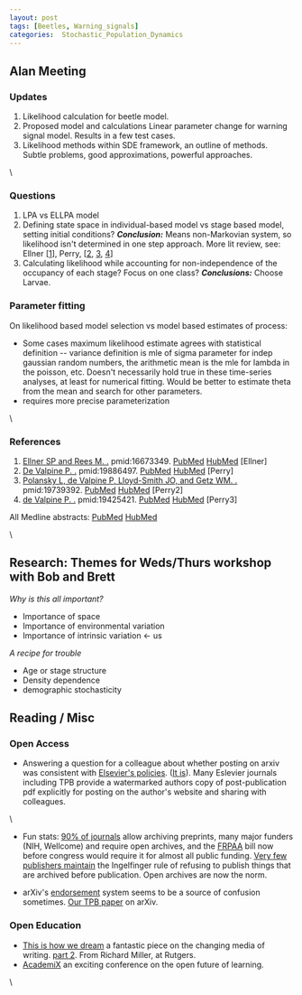```yaml
---
layout: post
tags: [Beetles, Warning_signals]
categories:  Stochastic_Population_Dynamics
---
```






 





Alan Meeting
------------

### Updates

1.  Likelihood calculation for beetle model.
2.  Proposed model and calculations Linear parameter change for warning
    signal model. Results in a few test cases.
3.  Likelihood methods within SDE framework, an outline of methods.
    Subtle problems, good approximations, powerful approaches.

\

### Questions

1.  LPA vs ELLPA model
2.  Defining state space in individual-based model vs stage based model,
    setting initial conditions? ***Conclusion:*** Means non-Markovian
    system, so likelihood isn't determined in one step approach. More
    lit review, see: Ellner [[1](#bibkey_Ellner)], Perry,
    [[2](#bibkey_Perry), [3](#bibkey_Perry2), [4](#bibkey_Perry3)]
3.  Calculating likelihood while accounting for non-independence of the
    occupancy of each stage? Focus on one class? ***Conclusions:***
    Choose Larvae.

### Parameter fitting

On likelihood based model selection vs model based estimates of process:

-   Some cases maximum likelihood estimate agrees with statistical
    definition -- variance definition is mle of sigma parameter for
    indep gaussian random numbers, the arithmetic mean is the mle for
    lambda in the poisson, etc. Doesn't necessarily hold true in these
    time-series analyses, at least for numerical fitting. Would be
    better to estimate theta from the mean and search for other
    parameters.
-   requires more precise parameterization

\

### References

1.  [Ellner SP and Rees M.
    .](http://eutils.ncbi.nlm.nih.gov/entrez/eutils/elink.fcgi?cmd=prlinks&dbfrom=pubmed&retmode=ref&id=16673349 "View or buy article from publisher (if available)")
    pmid:16673349.
    [PubMed](http://eutils.ncbi.nlm.nih.gov/entrez/eutils/efetch.fcgi?db=pubmed&rettype=abstract&id=16673349 "PMID 16673349")
    [HubMed](http://www.hubmed.org/display.cgi?uids=16673349 "PMID 16673349")
    [Ellner]
2.  [De Valpine P.
    .](http://eutils.ncbi.nlm.nih.gov/entrez/eutils/elink.fcgi?cmd=prlinks&dbfrom=pubmed&retmode=ref&id=19886497 "View or buy article from publisher (if available)")
    pmid:19886497.
    [PubMed](http://eutils.ncbi.nlm.nih.gov/entrez/eutils/efetch.fcgi?db=pubmed&rettype=abstract&id=19886497 "PMID 19886497")
    [HubMed](http://www.hubmed.org/display.cgi?uids=19886497 "PMID 19886497")
    [Perry]
3.  [Polansky L, de Valpine P, Lloyd-Smith JO, and Getz WM.
    .](http://eutils.ncbi.nlm.nih.gov/entrez/eutils/elink.fcgi?cmd=prlinks&dbfrom=pubmed&retmode=ref&id=19739392 "View or buy article from publisher (if available)")
    pmid:19739392.
    [PubMed](http://eutils.ncbi.nlm.nih.gov/entrez/eutils/efetch.fcgi?db=pubmed&rettype=abstract&id=19739392 "PMID 19739392")
    [HubMed](http://www.hubmed.org/display.cgi?uids=19739392 "PMID 19739392")
    [Perry2]
4.  [de Valpine P.
    .](http://eutils.ncbi.nlm.nih.gov/entrez/eutils/elink.fcgi?cmd=prlinks&dbfrom=pubmed&retmode=ref&id=19425421 "View or buy article from publisher (if available)")
    pmid:19425421.
    [PubMed](http://eutils.ncbi.nlm.nih.gov/entrez/eutils/efetch.fcgi?db=pubmed&rettype=abstract&id=19425421 "PMID 19425421")
    [HubMed](http://www.hubmed.org/display.cgi?uids=19425421 "PMID 19425421")
    [Perry3]

All Medline abstracts:
[PubMed](http://eutils.ncbi.nlm.nih.gov/entrez/eutils/efetch.fcgi?db=pubmed&rettype=abstract&id=16673349,19886497,19739392,19425421 "All abstracts at PubMed")
[HubMed](http://www.hubmed.org/display.cgi?uids=16673349,19886497,19739392,19425421 "All abstracts at HubMed")

\

Research: Themes for Weds/Thurs workshop with Bob and Brett
-----------------------------------------------------------

*Why is this all important?*

-   Importance of space
-   Importance of environmental variation
-   Importance of intrinsic variation <- us

*A recipe for trouble*

-   Age or stage structure
-   Density dependence
-   demographic stochasticity

Reading / Misc
--------------

### Open Access

-   Answering a question for a colleague about whether posting on arxiv
    was consistent with [Elsevier's
    policies](http://www.elsevier.com/wps/find/authorsview.authors/copyright "http://www.elsevier.com/wps/find/authorsview.authors/copyright").
    ([It
    is](http://www.elsevier.com/wps/find/authorshome.authors/preprints "http://www.elsevier.com/wps/find/authorshome.authors/preprints")).
    Many Eslevier journals including TPB provide a watermarked authors
    copy of post-publication pdf explicitly for posting on the author's
    website and sharing with colleagues.

\

-   Fun stats: [90% of
    journals](http://romeo.eprints.org/stats.php "http://romeo.eprints.org/stats.php")
    allow archiving preprints, many major funders (NIH, Wellcome) and
    require open archives, and the
    [FRPAA](http://www.arl.org/sparc/advocacy/frpaa/index.shtml "http://www.arl.org/sparc/advocacy/frpaa/index.shtml")
    bill now before congress would require it for almost all public
    funding. [Very few publishers
    maintain](http://www.eprints.org/openaccess/self-faq/#self-archiving-legal "http://www.eprints.org/openaccess/self-faq/#self-archiving-legal")
    the Ingelfinger rule of refusing to publish things that are archived
    before publication. Open archives are now the norm.

-   arXiv's
    [endorsement](http://arxiv.org/help/endorsement "http://arxiv.org/help/endorsement")
    system seems to be a source of confusion sometimes. [Our TPB
    paper](http://arxiv.org/abs/1004.4233 "http://arxiv.org/abs/1004.4233")
    on arXiv.

### Open Education

-   [This is how we
    dream](http://www.youtube.com/watch?v=PHvoBPjhsBA "http://www.youtube.com/watch?v=PHvoBPjhsBA")
    a fantastic piece on the changing media of writing. [part
    2](http://www.youtube.com/watch?v=6KsEQnOkTZ0&feature=related "http://www.youtube.com/watch?v=6KsEQnOkTZ0&feature=related").
    From Richard Miller, at Rutgers.
-   [AcademiX](http://edseminars.apple.com/event/2610 "http://edseminars.apple.com/event/2610")
    an exciting conference on the open future of learning.

\


